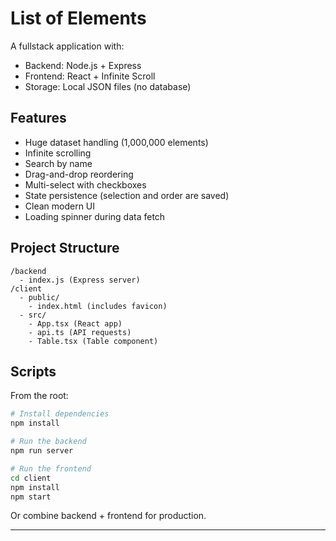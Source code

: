 # List of Elements

A fullstack application with:

- Backend: Node.js + Express
- Frontend: React + Infinite Scroll
- Storage: Local JSON files (no database)

## Features

- Huge dataset handling (1,000,000 elements)
- Infinite scrolling
- Search by name
- Drag-and-drop reordering
- Multi-select with checkboxes
- State persistence (selection and order are saved)
- Clean modern UI
- Loading spinner during data fetch

## Project Structure

```
/backend
  - index.js (Express server)
/client
  - public/
    - index.html (includes favicon)
  - src/
    - App.tsx (React app)
    - api.ts (API requests)
    - Table.tsx (Table component)
```

## Scripts

From the root:

```bash
# Install dependencies
npm install

# Run the backend
npm run server

# Run the frontend
cd client
npm install
npm start
```

Or combine backend + frontend for production.

---
